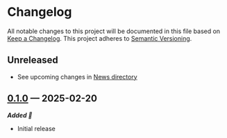 # Changelog

All notable changes to this project will be documented in this file based on [Keep a Changelog](https://keepachangelog.com/en/1.0.0/). This project adheres to [Semantic Versioning](https://semver.org/spec/v2.0.0.html).

## Unreleased

- See upcoming changes in [News directory](https://github.com/makukha/dirlay/tree/main/NEWS.d)

<!-- scriv-insert-here -->

<a id='changelog-0.1.0'></a>
## [0.1.0](https://github.com/makukha/dirlay/releases/tag/v0.1.0) — 2025-02-20

***Added 🌿***

- Initial release

